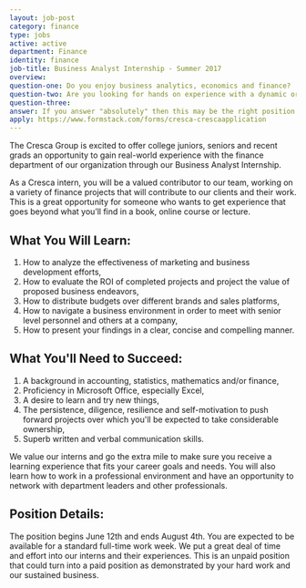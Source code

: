 ```yaml
---
layout: job-post
category: finance
type: jobs
active: active
department: Finance
identity: finance
job-title: Business Analyst Internship - Summer 2017
overview:
question-one: Do you enjoy business analytics, economics and finance?
question-two: Are you looking for hands on experience with a dynamic organization?
question-three:
answer: If you answer "absolutely" then this may be the right position for you!
apply: https://www.formstack.com/forms/cresca-crescaapplication
---
```


The Cresca Group is excited to offer college juniors, seniors and recent grads an opportunity to gain real-world experience with the finance department of our organization through our Business Analyst Internship.

As a Cresca intern, you will be a valued contributor to our team, working on a variety of finance projects that will contribute to our clients and their work. This is a great opportunity for someone who wants to get experience that goes beyond what you’ll find in a book, online course or lecture.

## What You Will Learn:
1. How to analyze the effectiveness of marketing and business development efforts,
2. How to evaluate the ROI of completed projects and project the value of proposed business endeavors,
3. How to distribute budgets over different brands and sales platforms,
4. How to navigate a business environment in order to meet with senior level personnel and others at a company,
5. How to present your findings in a clear, concise and compelling manner.

## What You'll Need to Succeed:
1. A background in accounting, statistics, mathematics and/or finance,
2. Proficiency in Microsoft Office, especially Excel,
3. A desire to learn and try new things,
4. The persistence, diligence, resilience and self-motivation to push forward projects over which you'll be expected to take considerable ownership,
5. Superb written and verbal communication skills.

We value our interns and go the extra mile to make sure you receive a learning experience that fits your career goals and needs. You will also learn how to work in a professional environment and have an opportunity to network with department leaders and other professionals.

## Position Details:
The position begins June 12th and ends August 4th. You are expected to be available for a standard full-time work week.
We put a great deal of time and effort into our interns and their experiences. This is an unpaid position that could turn into a paid position as demonstrated by your hard work and our sustained business.

